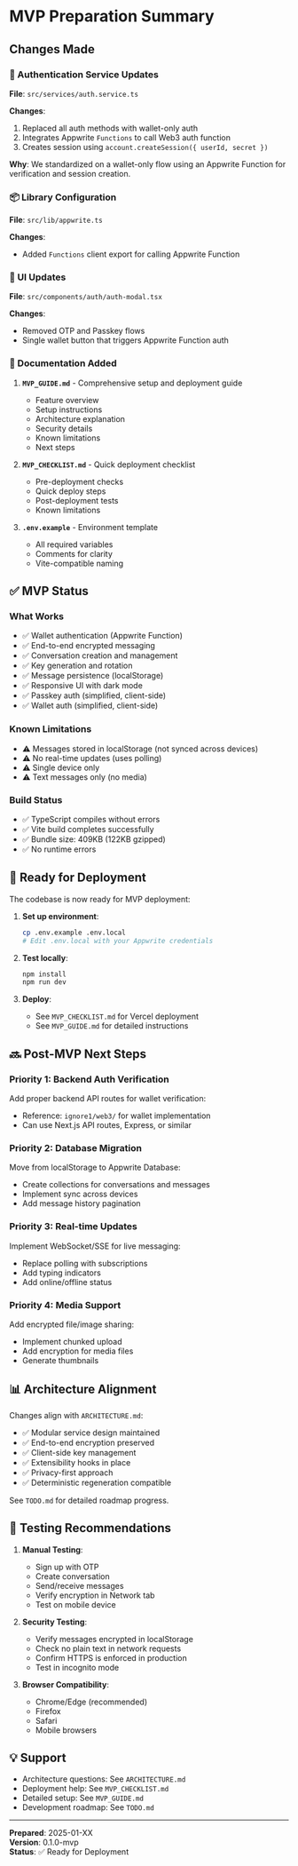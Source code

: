 # MVP Preparation Summary

## Changes Made

### 🔐 Authentication Service Updates
**File**: `src/services/auth.service.ts`

**Changes**:
1. Replaced all auth methods with wallet-only auth
2. Integrates Appwrite `Functions` to call Web3 auth function
3. Creates session using `account.createSession({ userId, secret })`

**Why**: We standardized on a wallet-only flow using an Appwrite Function for verification and session creation.

### 📦 Library Configuration
**File**: `src/lib/appwrite.ts`

**Changes**:
- Added `Functions` client export for calling Appwrite Function

### 🎨 UI Updates
**File**: `src/components/auth/auth-modal.tsx`

**Changes**:
- Removed OTP and Passkey flows
- Single wallet button that triggers Appwrite Function auth

### 📝 Documentation Added

1. **`MVP_GUIDE.md`** - Comprehensive setup and deployment guide
   - Feature overview
   - Setup instructions
   - Architecture explanation
   - Security details
   - Known limitations
   - Next steps

2. **`MVP_CHECKLIST.md`** - Quick deployment checklist
   - Pre-deployment checks
   - Quick deploy steps
   - Post-deployment tests
   - Known limitations

3. **`.env.example`** - Environment template
   - All required variables
   - Comments for clarity
   - Vite-compatible naming

## ✅ MVP Status

### What Works
- ✅ Wallet authentication (Appwrite Function)
- ✅ End-to-end encrypted messaging
- ✅ Conversation creation and management
- ✅ Key generation and rotation
- ✅ Message persistence (localStorage)
- ✅ Responsive UI with dark mode
- ✅ Passkey auth (simplified, client-side)
- ✅ Wallet auth (simplified, client-side)

### Known Limitations
- ⚠️ Messages stored in localStorage (not synced across devices)
- ⚠️ No real-time updates (uses polling)
- ⚠️ Single device only
- ⚠️ Text messages only (no media)

### Build Status
- ✅ TypeScript compiles without errors
- ✅ Vite build completes successfully
- ✅ Bundle size: 409KB (122KB gzipped)
- ✅ No runtime errors

## 🚀 Ready for Deployment

The codebase is now ready for MVP deployment:

1. **Set up environment**:
   ```bash
   cp .env.example .env.local
   # Edit .env.local with your Appwrite credentials
   ```

2. **Test locally**:
   ```bash
   npm install
   npm run dev
   ```

3. **Deploy**:
   - See `MVP_CHECKLIST.md` for Vercel deployment
   - See `MVP_GUIDE.md` for detailed instructions

## 🔜 Post-MVP Next Steps

### Priority 1: Backend Auth Verification
Add proper backend API routes for wallet verification:
- Reference: `ignore1/web3/` for wallet implementation
- Can use Next.js API routes, Express, or similar

### Priority 2: Database Migration
Move from localStorage to Appwrite Database:
- Create collections for conversations and messages
- Implement sync across devices
- Add message history pagination

### Priority 3: Real-time Updates
Implement WebSocket/SSE for live messaging:
- Replace polling with subscriptions
- Add typing indicators
- Add online/offline status

### Priority 4: Media Support
Add encrypted file/image sharing:
- Implement chunked upload
- Add encryption for media files
- Generate thumbnails

## 📊 Architecture Alignment

Changes align with `ARCHITECTURE.md`:
- ✅ Modular service design maintained
- ✅ End-to-end encryption preserved
- ✅ Client-side key management
- ✅ Extensibility hooks in place
- ✅ Privacy-first approach
- ✅ Deterministic regeneration compatible

See `TODO.md` for detailed roadmap progress.

## 🐛 Testing Recommendations

1. **Manual Testing**:
   - Sign up with OTP
   - Create conversation
   - Send/receive messages
   - Verify encryption in Network tab
   - Test on mobile device

2. **Security Testing**:
   - Verify messages encrypted in localStorage
   - Check no plain text in network requests
   - Confirm HTTPS is enforced in production
   - Test in incognito mode

3. **Browser Compatibility**:
   - Chrome/Edge (recommended)
   - Firefox
   - Safari
   - Mobile browsers

## 💡 Support

- Architecture questions: See `ARCHITECTURE.md`
- Deployment help: See `MVP_CHECKLIST.md`
- Detailed setup: See `MVP_GUIDE.md`
- Development roadmap: See `TODO.md`

---

**Prepared**: 2025-01-XX  
**Version**: 0.1.0-mvp  
**Status**: ✅ Ready for Deployment

